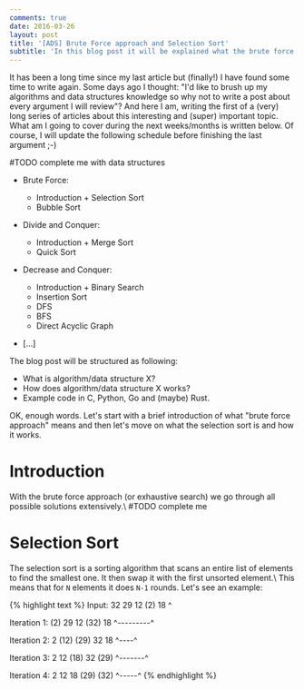 ```yaml
---
comments: true
date: 2016-03-26
layout: post
title: '[ADS] Brute Force approach and Selection Sort'
subtitle: 'In this blog post it will be explained what the brute force approach is, which algorithms and data structures use it and, lastly, the algorithm called Selection Sort will be explained'
---
```


It has been a long time since my last article but (finally!) I have found some time to write again. Some days ago I thought: "I'd like to brush up my algorithms and data structures knowledge so why not to write a post about every argument I will review"? And here I am, writing the first of a (very) long series of articles about this interesting and (super) important topic. What am I going to cover during the next weeks/months is written below. Of course, I will update the following schedule before finishing the last argument ;-)

#TODO complete me with data structures
* Brute Force:
    * Introduction + Selection Sort
    * Bubble Sort

* Divide and Conquer:
    * Introduction + Merge Sort
    * Quick Sort

* Decrease and Conquer:
    * Introduction + Binary Search
    * Insertion Sort
    * DFS
    * BFS
    * Direct Acyclic Graph

* [...]

The blog post will be structured as following:

 - What is algorithm/data structure X?
 - How does algorithm/data structure X works?
 - Example code in C, Python, Go and (maybe) Rust.
 
OK, enough words. Let's start with a brief introduction of what "brute force approach" means and then let's move on what the selection sort is and how it works.

Introduction
============
With the brute force approach (or exhaustive search) we go through all possible solutions extensively.\\
#TODO complete me

Selection Sort
==============
The selection sort is a sorting algorithm that scans an entire list of elements to find the smallest one. It then swap it with the first unsorted element.\\
This means that for `N` elements it does `N-1` rounds. Let's see an example:

{% highlight text %}
Input:       32 29 12 (2) 18
                       ^

Iteration 1: (2) 29 12 (32) 18
              ^---------^

Iteration 2: 2 (12) (29) 32 18
                ^----^

Iteration 3: 2 12 (18) 32 (29)
                   ^-------^

Iteration 4: 2 12 18 (29) (32)
                      ^-----^
{% endhighlight %}
